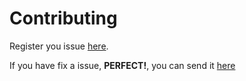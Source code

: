 # Contributing

Register you issue [here](https://github.com/placetopay-org/magento2-placetopay/issues).

If you have fix a issue, __PERFECT!__, you can send it [here](https://github.com/placetopay-org/magento2-placetopay/pulls)
